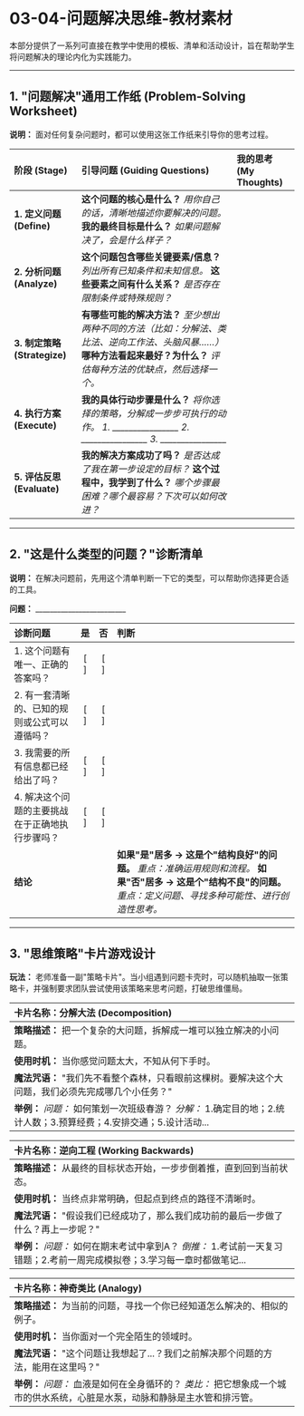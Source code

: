 # 03-04-问题解决思维-教材素材

本部分提供了一系列可直接在教学中使用的模板、清单和活动设计，旨在帮助学生将问题解决的理论内化为实践能力。

---

## 1. "问题解决"通用工作纸 (Problem-Solving Worksheet)

**说明：** 面对任何复杂问题时，都可以使用这张工作纸来引导你的思考过程。

| **阶段 (Stage)** | **引导问题 (Guiding Questions)** | **我的思考 (My Thoughts)** |
| :--- | :--- | :--- |
| **1. 定义问题 (Define)** | **这个问题的核心是什么？**    *用你自己的话，清晰地描述你要解决的问题。* **我的最终目标是什么？**    *如果问题解决了，会是什么样子？* | |
| **2. 分析问题 (Analyze)** | **这个问题包含哪些关键要素/信息？**    *列出所有已知条件和未知信息。* **这些要素之间有什么关系？**    *是否存在限制条件或特殊规则？* | |
| **3. 制定策略 (Strategize)**| **有哪些可能的解决方法？**    *至少想出两种不同的方法（比如：分解法、类比法、逆向工作法、头脑风暴……）* **哪种方法看起来最好？为什么？**    *评估每种方法的优缺点，然后选择一个。* | |
| **4. 执行方案 (Execute)** | **我的具体行动步骤是什么？**    *将你选择的策略，分解成一步步可执行的动作。*    *1. ________________*    *2. ________________*    *3. ________________* | |
| **5. 评估反思 (Evaluate)** | **我的解决方案成功了吗？**    *是否达成了我在第一步设定的目标？* **这个过程中，我学到了什么？**    *哪个步骤最困难？哪个最容易？下次可以如何改进？* | |

---

## 2. "这是什么类型的问题？"诊断清单

**说明：** 在解决问题前，先用这个清单判断一下它的类型，可以帮助你选择更合适的工具。

**问题：** _________________________

| **诊断问题** | **是** | **否** | **判断** |
| :--- | :--: | :--: | :--- |
| 1. 这个问题有唯一、正确的答案吗？ | [ ] | [ ] | |
| 2. 有一套清晰的、已知的规则或公式可以遵循吗？ | [ ] | [ ] | |
| 3. 我需要的所有信息都已经给出了吗？ | [ ] | [ ] | |
| 4. 解决这个问题的主要挑战在于正确地执行步骤吗？ | [ ] | [ ] | |
| **结论** | | | **如果"是"居多 -> 这是个"结构良好"的问题。**  *重点：准确运用规则和流程。* **如果"否"居多 -> 这是个"结构不良"的问题。**  *重点：定义问题、寻找多种可能性、进行创造性思考。* |

---

## 3. "思维策略"卡片游戏设计

**玩法：** 老师准备一副"策略卡片"。当小组遇到问题卡壳时，可以随机抽取一张策略卡，并强制要求团队尝试使用该策略来思考问题，打破思维僵局。

| **卡片名称：分解大法 (Decomposition)** |
| :--- |
| **策略描述：** 把一个复杂的大问题，拆解成一堆可以独立解决的小问题。 |
| **使用时机：** 当你感觉问题太大，不知从何下手时。 |
| **魔法咒语：** "我们先不看整个森林，只看眼前这棵树。要解决这个大问题，我们必须先完成哪几个小任务？" |
| **举例：** *问题：* 如何策划一次班级春游？ *分解：* 1.确定目的地；2.统计人数；3.预算经费；4.安排交通；5.设计活动... |

| **卡片名称：逆向工程 (Working Backwards)** |
| :--- |
| **策略描述：** 从最终的目标状态开始，一步步倒着推，直到回到当前状态。 |
| **使用时机：** 当终点非常明确，但起点到终点的路径不清晰时。 |
| **魔法咒语：** "假设我们已经成功了，那么我们成功前的最后一步做了什么？再上一步呢？" |
| **举例：** *问题：* 如何在期末考试中拿到A？ *倒推：* 1.考试前一天复习错题；2.考前一周完成模拟卷；3.学习每一章时都做笔记... |

| **卡片名称：神奇类比 (Analogy)** |
| :--- |
| **策略描述：** 为当前的问题，寻找一个你已经知道怎么解决的、相似的例子。 |
| **使用时机：** 当你面对一个完全陌生的领域时。 |
| **魔法咒语：** "这个问题让我想起了...？我们之前解决那个问题的方法，能用在这里吗？" |
| **举例：** *问题：* 血液是如何在全身循环的？ *类比：* 把它想象成一个城市的供水系统，心脏是水泵，动脉和静脉是主水管和排污管。 |
